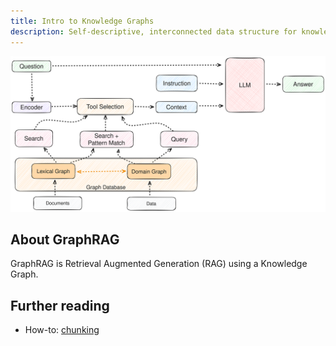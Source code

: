 ```yaml
---
title: Intro to Knowledge Graphs
description: Self-descriptive, interconnected data structure for knowledge representation
---
```


![GraphRAG Overview](../../../assets/images/graphrag-diagram.svg)

## About GraphRAG

GraphRAG is Retrieval Augmented Generation (RAG) using a Knowledge Graph. 

## Further reading

- How-to: [chunking](/guides/chunking/)
